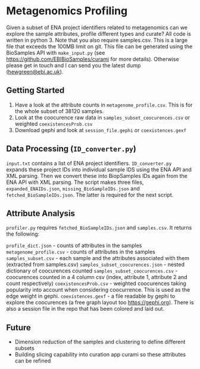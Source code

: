 # Metagenomics Profiling

Given a subset of ENA project identifiers related to metagenomics can we explore the sample attributes, profile different types and curate? All code is written in python 3. Note that you also require samples.csv. This is a large file that exceeds the 100MB limit on git. This file can be generated using the BioSamples API with `make_input.py` (see https://github.com/EBIBioSamples/curami for more details). Otherwise please get in touch and I can send you the latest dump (hewgreen@ebi.ac.uk).

## Getting Started

1. Have a look at the attribute counts in `metagenome_profile.csv`. This is for the whole subset of 38120 samples.
1. Look at the coocurence raw data in `samples_subset_coocurences.csv` or weighted `coexistencesProb.csv`
1. Download gephi and look at `session_file.gephi` or `coexistences.gexf`

## Data Processing (`ID_converter.py`)
`input.txt` contains a list of ENA project identifiers. `ID_converter.py` expands these project IDs into individual sample IDS using the ENA API and XML parsing. Then we convert these into BiopSamples IDs again from the ENA API with XML parsing. The script makes three files, `expanded_ENAIDs.json`, `missing_BioSampleIDs.json` and `fetched_BioSampleIDs.json`. The latter is required for the next script.

## Attribute Analysis

`profiler.py` requires `fetched_BioSampleIDs.json` and `samples.csv`. It returns the following:

`profile_dict.json` - counts of attributes in the samples
`metagenome_profile.csv` - counts of attributes in the samples
`samples_subset.csv` - each sample and the attributes associated with them (extracted from samples.csv)
`samples_subset_coocurences.json` - nested dictionary of coocurences counted
`samples_subset_coocurences.csv` - coocurences counted in a 4 column csv (index, attribute 1, attribute 2 and count respectively)
`coexistencesProb.csv` - weighted coocurences taking popularity into account when considering coocurrence. This is used as the edge weight in gephi.
`coexistences.gexf` - a file readable by gephi to explore the coocurences (a free graph layout too https://gephi.org). There is also a session file in the repo that has been colored and laid out.


## Future
- Dimension reduction of the samples and clustering to define different subsets
- Building slicing capability into curation app curami so these attributes can be refined
